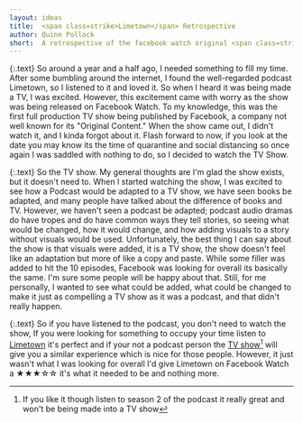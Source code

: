 ```yaml
---
layout: ideas
title:  <span class=strike>Limetown</span> Retrospective
author: Quinn Pollock
short:  A retrospective of the facebook watch original <span class=strike>Limetown</span>
---
```

{:.text}
So around a year and a half ago, I needed something to fill my time. After some bumbling around the internet, I found the well-regarded podcast Limetown, so I listened to it and loved it. So when I heard it was being made a TV, I was excited. However, this excitement came with worry as the show was being released on Facebook Watch. To my knowledge, this was the first full production TV show being published by Facebook, a company not well known for its "Original Content." When the show came out, I didn't watch it, and I kinda forgot about it. Flash forward to now, if you look at the date you may know its the time of quarantine and social distancing so once again I was saddled with nothing to do, so I decided to watch the TV Show.

{:.text}
So the TV show. My general thoughts are I'm glad the show exists, but it doesn't need to. When I started watching the show, I was excited to see how a Podcast would be adapted to a TV show, we have seen books be adapted, and many people have talked about the difference of books and TV. However, we haven't seen a podcast be adapted; podcast audio dramas do have tropes and do have common ways they tell stories, so seeing what would be changed, how it would change, and how adding visuals to a story without visuals would be used. Unfortunately, the best thing I can say about the show is that visuals were added, it is a TV show,  the show doesn't feel like an adaptation but more of like a copy and paste. While some filler was added to hit the 10 episodes, Facebook was looking for overall its basically the same. I'm sure some people will be happy about that. Still, for me personally, I wanted to see what could be added, what could be changed to make it just as compelling a TV show as it was a podcast, and that didn't really happen.

{:.text}
So if you have listened to the podcast, you don't need to watch the show, If you were looking for something to occupy your time listen to [Limetown](https://twoupproductions.com/limetown/podcast) it's perfect and if your not a podcast person the [TV show](https://twoupproductions.com/limetown/tv-series)[^1] will give you a similar experience which is nice for those people. However, it just wasn't what I was looking for overall I'd give Limetown on Facebook Watch a ★★★☆☆ it's what it needed to be and nothing more.

[^1]: If you like it though listen to season 2 of the podcast it really great and won't be being made into a TV show

